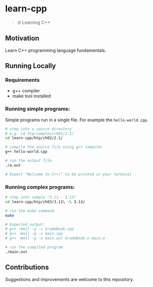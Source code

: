 # learn-cpp
> 🤓 Learning C++

## Motivation
Learn C++ programming language fundamentals.

## Running Locally
### Requirements
- g++ compiler
- make tool installed

### Running simple programs:
Simple programs run in a single file.
For example the `hello-world.cpp`.

```bash
# step into a source directory
# e.g. cd htp/samples/ch01/2.1/
cd learn-cpp/htp/ch02/2.1/

# compile the source file using g++ compiler
g++ hello-world.cpp

# run the output file
./a.out

# Expect "Welcome to C++!" to be printed in your terminal
```

### Running complex programs:
```bash
# step into sample "3.11 - 3.13"
cd learn-cpp/htp/ch03/3.11\ -\ 3.13/

# run the make command
make

# Expected output:
# g++ -Wall -g -c GradeBook.cpp
# g++ -Wall -g -c main.cpp
# g++ -Wall -g -o main.out GradeBook.o main.o

# run the compiled program
./main.out
```

## Contributions
Suggestions and improvements are welcome to this repository.
